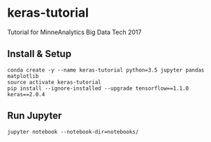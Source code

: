 # keras-tutorial
Tutorial for MinneAnalytics Big Data Tech 2017

## Install & Setup

```
conda create -y --name keras-tutorial python=3.5 jupyter pandas matplotlib
source activate keras-tutorial
pip install --ignore-installed --upgrade tensorflow==1.1.0 keras==2.0.4
```

## Run Jupyter

```
jupyter notebook --notebook-dir=notebooks/
```
